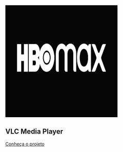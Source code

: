 <img src="img/HBO Max logo.jpg" width="350" height="350">
<h2 class = title2>VLC Media Player</h2>

[Conheça o projeto](home.md)
